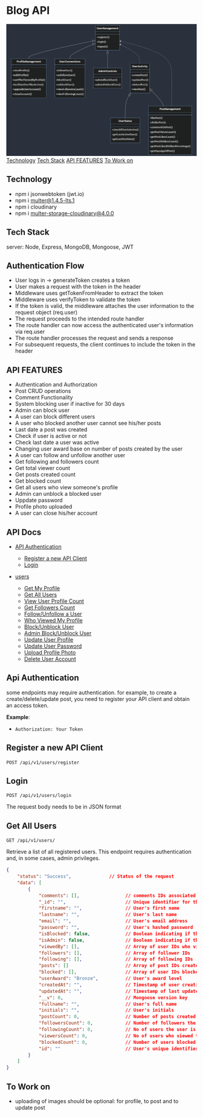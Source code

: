 # Blog API

![Description](./databaseDesign/mermaid-diagram-2024-07-24-135918.png)
[Technology](#technology)
[Tech Stack](#tech-stack)
[API FEATURES](#api-features)
[To Work on](#to-work-on)

## Technology

- npm i jsonwebtoken (jwt.io)
- npm i multer@1.4.5-lts.1
- npm i cloudinary
- npm i multer-storage-cloudinary@4.0.0

## Tech Stack

server: Node, Express, MongoDB, Mongoose, JWT

## Authentication Flow

- User logs in -> generateToken creates a token
- User makes a request with the token in the header
- Middleware uses getTokenFromHeader to extract the token
- Middleware uses verifyToken to validate the token
- If the token is valid, the middleware attaches the user information to the request object (req.user)
- The request proceeds to the intended route handler
- The route handler can now access the authenticated user's information via req.user
- The route handler processes the request and sends a response
- For subsequent requests, the client continues to include the token in the header

## API FEATURES

- Authentication and Authorization
- Post CRUD operations
- Comment Functionality
- System blocking user if inactive for 30 days
- Admin can block user
- A user can block different users
- A user who blocked another user cannot see his/her posts
- Last date a post was created
- Check if user is active or not
- Check last date a user was active
- Changing user award base on number of posts created by the user
- A user can follow and unfollow another user
- Get following and followers count
- Get total viewer count
- Get posts created count
- Get blocked count
- Get all users who view someone's profile
- Admin can unblock a blocked user
- Uppdate password
- Profile photo uploaded
- A user can close his/her account

## API Docs

<!-- /api/v1/users/ -->

- [API Authentication](#api-authentication)

  - [Register a new API Client](#register-a-new-api-client)
  - [Login](#login)

- [users](#users-endpoint)
  - [Get My Profile](#get-my-profile)
  - [Get All Users](#get-all-users)
  - [View User Profile Count](#view-user-profile-count)
  - [Get Followers Count](#get-followers-count)
  - [Follow/Unfollow a User](#follow-unfollow-a-user)
  - [Who Viewed My Profile](#who-viewed-my-profile)
  - [Block/Unblock User](#block-unblock-user)
  - [Admin Block/Unblock User](#admin-block-unblock-user)
  - [Update User Profile](#update-user-profile)
  - [Update User Password](#update-user-password)
  - [Upload Profile Photo](#upload-profile-photo)
  - [Delete User Account](#delete-user-account)

## Api Authentication

some endpoints may require authentication. for example, to create a create/delete/update post, you need to register your API client and obtain an access token.

**Example**:

- `Authorization: Your Token`

## Register a new API Client

```http
POST /api/v1/users/register
```

## Login

```http
POST /api/v1/users/login
```

The request body needs to be in JSON format

## Get All Users

```http
GET /api/v1/users/
```

Retrieve a list of all registered users. This endpoint requires authentication and, in some cases, admin privileges.

```json
{
    "status": "Success",              // Status of the request
    "data": [
        {
            "comments": [],                 // comments IDs associated with the user
            "_id": "",                      // Unique identifier for the user
            "firstname": "",                // User's first name
            "lastname": "",                 // User's last name
            "email": "",                    // User's email address
            "password": "",                 // User's hashed password
            "isBlocked": false,             // Boolean indicating if the user is blocked
            "isAdmin": false,               // Boolean indicating if the user is an admin
            "viewedBy": [],                 // Array of user IDs who viewed this profile
            "followers": [],                // Array of follower IDs
            "following": [],                // Array of following IDs
            "posts": []                     // Array of post IDs created by the user,
            "blocked": [],                  // Array of user IDs blocked by this user
            "userAward": "Bronze",          // User's award level
            "createdAt": "",                // Timestamp of user creation
            "updatedAt": "",                // Timestamp of last update
            "__v": 0,                       // Mongoose version key
            "fullname": "",                 // User's full name
            "initials": "",                 // User's initials
            "postCount": 0,                 // Number of posts created by the user
            "followersCount": 0,            // Number of followers the user has
            "followingCount": 0,            // No of users the user is following
            "viewersCount": 0,              // No of users who viewed the user's profile
            "blockedCount": 0,              // Number of users blocked by the user
            "id": ""                        // User's unique identifier
        }
    ]
}

```

## To Work on

- uploading of images should be optional: for profile, to post and to update post
